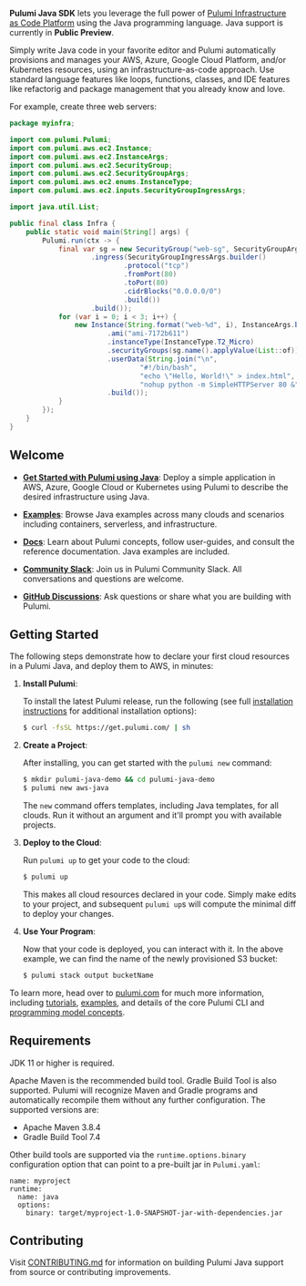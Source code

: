 **Pulumi Java SDK** lets you leverage the full power of [Pulumi Infrastructure as Code Platform](https://pulumi.com) using the Java programming language. Java support is currently in **Public Preview**.


Simply write Java code in your favorite editor and Pulumi
automatically provisions and manages your AWS, Azure, Google Cloud
Platform, and/or Kubernetes resources, using an infrastructure-as-code
approach. Use standard language features like loops, functions,
classes, and IDE features like refactorig and package management that
you already know and love.

For example, create three web servers:

```java
package myinfra;

import com.pulumi.Pulumi;
import com.pulumi.aws.ec2.Instance;
import com.pulumi.aws.ec2.InstanceArgs;
import com.pulumi.aws.ec2.SecurityGroup;
import com.pulumi.aws.ec2.SecurityGroupArgs;
import com.pulumi.aws.ec2.enums.InstanceType;
import com.pulumi.aws.ec2.inputs.SecurityGroupIngressArgs;

import java.util.List;

public final class Infra {
    public static void main(String[] args) {
        Pulumi.run(ctx -> {
            final var sg = new SecurityGroup("web-sg", SecurityGroupArgs.builder()
                    .ingress(SecurityGroupIngressArgs.builder()
                            .protocol("tcp")
                            .fromPort(80)
                            .toPort(80)
                            .cidrBlocks("0.0.0.0/0")
                            .build())
                    .build());
            for (var i = 0; i < 3; i++) {
                new Instance(String.format("web-%d", i), InstanceArgs.builder()
                        .ami("ami-7172b611")
                        .instanceType(InstanceType.T2_Micro)
                        .securityGroups(sg.name().applyValue(List::of))
                        .userData(String.join("\n",
                                "#!/bin/bash",
                                "echo \"Hello, World!\" > index.html",
                                "nohup python -m SimpleHTTPServer 80 &"))
                        .build());
            }
        });
    }
}
```


## Welcome

* **[Get Started with Pulumi using Java](#getting-started)**: Deploy a simple application in AWS, Azure, Google Cloud or Kubernetes using Pulumi to describe the desired infrastructure using Java.

* **[Examples](https://github.com/pulumi/examples)**: Browse Java examples across many clouds and scenarios including containers, serverless, and infrastructure.

* **[Docs](https://www.pulumi.com/docs/)**: Learn about Pulumi concepts, follow user-guides, and consult the reference documentation. Java examples are included.

* **[Community Slack](https://slack.pulumi.com/?utm_campaign=pulumi-pulumi-github-repo&utm_source=github.com&utm_medium=welcome-slack)**: Join us in Pulumi Community Slack. All conversations and questions are welcome.

* **[GitHub Discussions](https://github.com/pulumi/pulumi/discussions)**: Ask questions or share what you are building with Pulumi.


## <a name="getting-started"></a>Getting Started

The following steps demonstrate how to declare your first cloud
resources in a Pulumi Java, and deploy them to AWS, in minutes:

1. **Install Pulumi**:

    To install the latest Pulumi release, run the following (see full
    [installation instructions](https://www.pulumi.com/docs/reference/install/?utm_campaign=pulumi-pulumi-github-repo&utm_source=github.com&utm_medium=getting-started-install) for additional installation options):

    ```bash
    $ curl -fsSL https://get.pulumi.com/ | sh
    ```

2. **Create a Project**:

    After installing, you can get started with the `pulumi new` command:

    ```bash
    $ mkdir pulumi-java-demo && cd pulumi-java-demo
    $ pulumi new aws-java
    ```

    The `new` command offers templates, including Java templates, for
    all clouds. Run it without an argument and it'll prompt you with
    available projects.

3. **Deploy to the Cloud**:

    Run `pulumi up` to get your code to the cloud:

    ```bash
    $ pulumi up
    ```

    This makes all cloud resources declared in your code. Simply make
    edits to your project, and subsequent `pulumi up`s will compute
    the minimal diff to deploy your changes.

4. **Use Your Program**:

    Now that your code is deployed, you can interact with it. In the
    above example, we can find the name of the newly provisioned S3
    bucket:

    ```bash
    $ pulumi stack output bucketName
    ```

To learn more, head over to [pulumi.com](https://pulumi.com/?utm_campaign=pulumi-pulumi-github-repo&utm_source=github.com&utm_medium=getting-started-learn-more-home) for much more information, including
[tutorials](https://www.pulumi.com/docs/reference/tutorials/?utm_campaign=pulumi-pulumi-github-repo&utm_source=github.com&utm_medium=getting-started-learn-more-tutorials), [examples](https://github.com/pulumi/examples), and
details of the core Pulumi CLI and [programming model concepts](https://www.pulumi.com/docs/reference/concepts/?utm_campaign=pulumi-pulumi-github-repo&utm_source=github.com&utm_medium=getting-started-learn-more-concepts).


## Requirements

JDK 11 or higher is required.

Apache Maven is the recommended build tool. Gradle Build Tool is also
supported. Pulumi will recognize Maven and Gradle programs and
automatically recompile them without any further configuration. The
supported versions are:

- Apache Maven 3.8.4
- Gradle Build Tool 7.4

Other build tools are supported via the `runtime.options.binary`
configuration option that can point to a pre-built jar in
`Pulumi.yaml`:

```
name: myproject
runtime:
  name: java
  options:
    binary: target/myproject-1.0-SNAPSHOT-jar-with-dependencies.jar
```



## Contributing

Visit
[CONTRIBUTING.md](https://github.com/pulumi/pulumi-java/blob/master/CONTRIBUTING.md)
for information on building Pulumi Java support from source or
contributing improvements.
